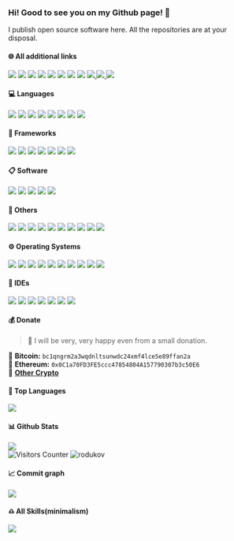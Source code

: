 ### Hi! Good to see you on my Github page! 👋
I publish open source software here. All the repositories are at your disposal.
#### 🌐 All additional links
  <a href="https://t.me/sata30/"><img src="https://img.shields.io/badge/Telegram-2CA5E0?style=for-the-badge&logo=telegram&logoColor=white"></a>
  <a href="https://twitter.com/GlebLitovsky"><img src="https://img.shields.io/badge/Twitter-%231DA1F2.svg?style=for-the-badge&logo=Twitter&logoColor=white"></a>
  <a href="https://mail.google.com/mail/u/electroneuphoria@gmail.com"><img src="https://img.shields.io/badge/Gmail-D14836?style=for-the-badge&logo=gmail&logoColor=white"></a>
  <a href="https://mail.google.com/mail/u/electroneuphoria@gmail.com"><img src="https://img.shields.io/badge/ProtonMail-8B89CC?style=for-the-badge&logo=protonmail&logoColor=white"></a>
  <a href="https://pypi.org/user/pythonpackage/"><img src="https://img.shields.io/badge/PYPI-3670A0?style=for-the-badge&logo=pypi&logoColor=ffffff"></a>
  <a href="https://codepen.io/euphoriacodepen/"><img src="https://img.shields.io/badge/Codepen-000000?style=for-the-badge&logo=codepen&logoColor=white"></a>
  <a href="https://www.buymeacoffee.com/rodukov"><img src="https://img.shields.io/badge/Buy%20Me%20a%20Coffee-ffdd00?style=for-the-badge&logo=buy-me-a-coffee&logoColor=black"></a>
  <a href="https://rodukov.github.io/"><img src="https://img.shields.io/badge/Personal%20Website-%23121011.svg?style=for-the-badge&logo=github&logoColor=white"></a>
  <a href="https://github.com/rodukov/"><img src="https://img.shields.io/badge/github-%23121011.svg?style=for-the-badge&logo=github&logoColor=white">
  <a href="https://bitbucket.org/rodukov/"><img src="https://img.shields.io/badge/bitbucket-%230047B3.svg?style=for-the-badge&logo=bitbucket&logoColor=white">
  <a href="https://notabug.org/rodukov/"><img src="https://img.shields.io/badge/NotaBug-428BCA.svg?style=for-the-badge&logo=notabug&logoColor=white"></a>

#### 💻 Languages
  <a href="https://www.python.org/"><img src="https://img.shields.io/badge/python-3670A0?style=for-the-badge&logo=python&logoColor=ffdd54"></a>
  <a href="/"><img src="https://img.shields.io/badge/html5-%23E34F26.svg?style=for-the-badge&logo=html5&logoColor=white"></a>
  <a href="/"><img src="https://img.shields.io/badge/css3-%231572B6.svg?style=for-the-badge&logo=css3&logoColor=white"></a>
  <a href="/"><img src="https://img.shields.io/badge/javascript-%23323330.svg?style=for-the-badge&logo=javascript&logoColor=%23F7DF1E"></a>
  <a href="https://www.typescriptlang.org/"><img src="https://img.shields.io/badge/typescript-%23007ACC.svg?style=for-the-badge&logo=typescript&logoColor=white"></a>
  <a href="/"><img src="https://img.shields.io/badge/c++-%2300599C.svg?style=for-the-badge&logo=c%2B%2B&logoColor=white"></a>
  <a href="/"><img src="https://img.shields.io/badge/shell_script-%23121011.svg?style=for-the-badge&logo=gnu-bash&logoColor=white"></a>
  <a href="/"><img src="https://img.shields.io/badge/Markdown-black?style=for-the-badge&logo=markdown&logoColor=white"></a>



#### 🧲 Frameworks
  <a href="https://www.djangoproject.com/"><img src="https://img.shields.io/badge/django-%23092E20.svg?style=for-the-badge&logo=django&logoColor=white"></a>
  <a href="https://www.djangoproject.com/"><img src="https://img.shields.io/badge/Django Rest Framework-%23092E20.svg?style=for-the-badge&logo=django&logoColor=white"></a>
  <a href="https://vuejs.org/"><img src="https://img.shields.io/badge/vuejs-%2335495e.svg?style=for-the-badge&logo=vuedotjs&logoColor=%234FC08D"></a>
  <a href="https://reactjs.org/"><img src="https://img.shields.io/badge/reactjs-%2320232a.svg?style=for-the-badge&logo=react&logoColor=%2361DAFB"></a>
  <a href="https://www.electronjs.org/"><img src="https://img.shields.io/badge/electronjs-191970?style=for-the-badge&logo=Electron&logoColor=white"></a>
  <a href="https://threejs.org/"><img src="https://img.shields.io/badge/threejs-black?style=for-the-badge&logo=three.js&logoColor=white"></a>
  <a href="https://nodejs.org/"><img src="https://img.shields.io/badge/nodejs-6DA55F?style=for-the-badge&logo=node.js&logoColor=white"></a>



#### 📋 Software
  <a href="https://www.microsoft.com/microsoft-365/excel?rtc=1"><img src="https://img.shields.io/badge/Excel-217346?style=for-the-badge&logo=microsoft-excel&logoColor=white"></a>
  <a href="https://www.microsoft.com/microsoft-365/word?rtc=1"><img src="https://img.shields.io/badge/Word-2B579A?style=for-the-badge&logo=microsoft-word&logoColor=white"></a>
  <a href="https://www.microsoft.com/microsoft-365/powerpoint?rtc=2"><img src="https://img.shields.io/badge/PowerPoint-B7472A?style=for-the-badge&logo=microsoft-powerpoint&logoColor=white"></a>
  <a href="https://figma.com/"><img src="https://img.shields.io/badge/figma-%23F24E1E.svg?style=for-the-badge&logo=figma&logoColor=white"></a>
  <a href="https://blender.org/"><img src="https://img.shields.io/badge/blender-%23F5792A.svg?style=for-the-badge&logo=blender&logoColor=white"></a>




#### 📎 Others
  <a href="https://www.xfce.org/"><img src="https://img.shields.io/badge/XFCE-%232284F2.svg?style=for-the-badge&logo=xfce&logoColor=white"></a>
  <a href="https://www.gnome.org/"><img src="https://img.shields.io/badge/GNOME-%232284F2.svg?style=for-the-badge&logo=gnome&logoColor=white"></a>
  <a href="https://kde.org/"><img src="https://img.shields.io/badge/KDE-%232284F2.svg?style=for-the-badge&logo=kde&logoColor=white"></a>
  <a href="https://dwm.suckless.org/"><img src="https://img.shields.io/badge/DWM-C12921.svg?style=for-the-badge&logo=dwm&logoColor=white"></a>
  <a href="https://git-scm.com/"><img src="https://img.shields.io/badge/Git-%23F05033.svg?style=for-the-badge&logo=git&logoColor=white"></a>
  <a href="https://www.docker.com/"><img src="https://img.shields.io/badge/Docker-%230db7ed.svg?style=for-the-badge&logo=docker&logoColor=white"></a>
  <a href="https://www.arduino.cc/"><img src="https://img.shields.io/badge/-Arduino-00979D?style=for-the-badge&logo=Arduino&logoColor=white"></a>
  <a href="https://www.raspberrypi.org/"><img src="https://img.shields.io/badge/-Raspberry Pi-C51A4A?style=for-the-badge&logo=Raspberry-Pi"></a>
  <a href="https://vuex.vuejs.org/"><img src="https://img.shields.io/badge/Vuex-%2335495e.svg?style=for-the-badge&logo=vuedotjs&logoColor=%234FC08D"></a>
  <a href="https://vercel.com/"><img src="https://img.shields.io/badge/vercel-%23000000.svg?style=for-the-badge&logo=vercel&logoColor=white"></a>




#### ⚙️ Operating Systems
  <div style="margin-top: 15px;">
    <a href="https://www.debian.org/"><img src="https://img.shields.io/badge/Debian-D70A53?style=flat-square&logo=debian&logoColor=white"></a>
    <a href="https://ubuntu.com/"><img src="https://img.shields.io/badge/Ubuntu-E95420?style=flat-square&logo=ubuntu&logoColor=white"></a>
    <a href="https://www.kali.org/"><img src="https://img.shields.io/badge/Kali-268BEE?style=flat-square&logo=kalilinux&logoColor=white"></a>
    <a href="https://tails.boum.org/"><img src="https://img.shields.io/badge/Tails%20-56347C?&style=flat-square&logo=tails&logoColor=white"></a>
    <a href="https://www.android.com/"><img src="https://img.shields.io/badge/Android-3DDC84?style=flat-square&logo=android&logoColor=white"></a>
    <a href="https://www.microsoft.com/en-us/windows/windows-11"><img src="https://img.shields.io/badge/Windows%2011-0078D4?style=flat-square&logo=microsoft&logoColor=white"></a>
    <a href="https://www.microsoft.com/en-us/windows/get-windows-10"><img src="https://img.shields.io/badge/Windows 10-0078D6?style=flat-square&logo=windows&logoColor=white"></a>
    <a href="https://support.microsoft.com/en-us/windows/windows-xp-support-has-ended-47b944b8-f4d3-82f2-9acc-21c79ee6ef5e"><img src="https://img.shields.io/badge/Windows%20XP-003399?style=flat-square&logo=windowsxp&logoColor=white"></a>
    <a href="https://www.apple.com/macos/"><img src="https://img.shields.io/badge/-MacOS-black?style=flat-square&logo=apple"></a>
    <a href="https://www.apple.com/ios/"><img src="https://img.shields.io/badge/-iOS-black?style=flat-square&logo=apple"></a>
  </div>


#### 📔 IDEs
  <div style="margin-top: 15px;">
  <a href="https://atom.io/"><img src="https://img.shields.io/badge/Atom-%2366595C.svg?style=flat-square&logo=atom&logoColor=white"></a>
  <a href="https://neovim.io/"><img src="https://img.shields.io/badge/NeoVim-%2357A143.svg?&style=flat-square&logo=neovim&logoColor=white"></a>
  <a href="https://www.vim.org/"><img src="https://img.shields.io/badge/Vim-%2311AB00.svg?style=flat-square&logo=vim&logoColor=white"></a>
  <a href="https://www.nano-editor.org/"><img src="https://img.shields.io/badge/-Nano-red?style=flat-square"></a>
  <a href="https://micro-editor.github.io/"><img src="https://img.shields.io/badge/Micro-2E3192.svg?style=flat-square&logo=micro&logoColor=white"></a>
  <a href="https://www.geany.org/"><img src="https://img.shields.io/badge/Geany-CBBB2B.svg?&style=flat-square&logo=geany&logoColor=white"></a>
  <a href="https://code.visualstudio.com/"><img src="https://img.shields.io/badge/Visual%20Studio%20Code-0078d7.svg?style=flat-square&logo=visual-studio-code&logoColor=white"></a>
  </div>


#### 💰 Donate
  <blockquote>🙏 I will be very, very happy even from a small donation.</blockquote>
  🔸 <strong>Bitcoin:</strong> <code>bc1qngrm2a3wqdnltsunwdc24xmf4lce5e89ffan2a</code><br>
  🔸 <strong>Ethereum:</strong> <code>0x0C1a70FD3FE5ccc47854804A157790307b3c50E6</code><br>
  🔸 <strong><a href="https://github.com/rodukov/rodukov/blob/main/all_crypto.md">Other Crypto</a></strong>

#### 🧰 Top Languages
  <a href="https://github.com/rodukov/"><img src="https://github-readme-stats.vercel.app/api/top-langs/?username=rodukov&layout=compact&theme=dark"></a>


#### 📊 Github Stats
  <a href="https://github.com/rodukov/"><img src="https://github-readme-stats.vercel.app/api?username=rodukov&theme=great-gatsby&show_icons=true"></a>
  <br><img src="https://visitor-badge.glitch.me/badge?page_id=rodukov" alt="Visitors Counter">
  <img src="https://komarev.com/ghpvc/?username=rodukov&label=Profile%20views&color=BD9F1A&style=flat" alt="rodukov" />


#### 📈 Commit graph
  <img src="https://activity-graph.herokuapp.com/graph?username=rodukov&bg_color=1c1917&color=ffffff&line=216E39&point=32C15F&area_color=1c1917&area=true&hide_border=true&custom_title=GitHub%20Commits%20Graph">

#### ♎️ All Skills(minimalism)
  <img src="https://skillicons.dev/icons?i=python,javascript,cpp,vue,react,typescript,electron,django,bash,html,css,linux,git,docker,arduino,raspberrypi,figma,blender,markdown,vim,neovim,vscode,atom,nodejs">

